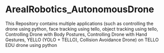 # ArealRobotics_AutonomousDrone
This Repository contains multiple applications (such as controlling the drone using python, face tracking using tello, object tracking using tello, Controlling Drone with Body Postures, Controlling Drone with Hand Gestures, YELLO (YOLO + TELLO), Collision Avoidance Drone) on TELLO EDU drone using python
